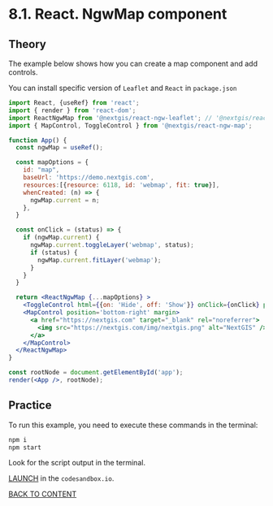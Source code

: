 # 8.1. React. NgwMap component

## Theory

The example below shows how you can create a map component and add controls.

You can install specific version of `Leaflet` and `React` in `package.json`

```jsx
import React, {useRef} from 'react';
import { render } from 'react-dom';
import ReactNgwMap from '@nextgis/react-ngw-leaflet'; // '@nextgis/react-ngw-ol', '@nextgis/react-ngw-maplibre-gl'
import { MapControl, ToggleControl } from '@nextgis/react-ngw-map';

function App() {
  const ngwMap = useRef();

  const mapOptions = {
    id: "map",
    baseUrl: 'https://demo.nextgis.com',
    resources:[{resource: 6118, id: 'webmap', fit: true}],
    whenCreated: (n) => { 
      ngwMap.current = n;
    }, 
  }

  const onClick = (status) => {
    if (ngwMap.current) {
      ngwMap.current.toggleLayer('webmap', status);
      if (status) {
        ngwMap.current.fitLayer('webmap');
      }
    }
  }

  return <ReactNgwMap {...mapOptions} >
    <ToggleControl html={{on: 'Hide', off: 'Show'}} onClick={onClick} position={'top-right'} status={true}/>
    <MapControl position='bottom-right' margin>
      <a href="https://nextgis.com" target="_blank" rel="noreferrer">
        <img src="https://nextgis.com/img/nextgis.png" alt="NextGIS" />
      </a>
    </MapControl>
  </ReactNgwMap>
}

const rootNode = document.getElementById('app');
render(<App />, rootNode);
```

## Practice

To run this example, you need to execute these commands in the terminal:

```bash
npm i
npm start
```

Look for the script output in the terminal.

[LAUNCH](https://githubbox.com/nextgis/ngf-tutorial/tree/master/tutorials/8_1_react_ngw_component) in the `codesandbox.io`.

[BACK TO CONTENT](../../README.md)
